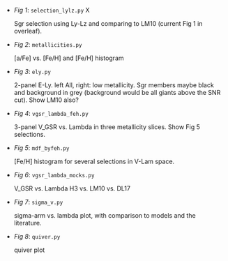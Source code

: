 - *Fig 1*: `selection_lylz.py` X
   
   Sgr selection using Ly-Lz and comparing to LM10 (current Fig 1 in overleaf).

- *Fig 2*: `metallicities.py`
   
   [a/Fe] vs. [Fe/H] and [Fe/H] histogram

- *Fig 3*: `ely.py`
   
   2-panel E-Ly.  left All, right: low metallicity.  Sgr members maybe black and background in grey (background would be all giants above the SNR cut).  Show LM10 also?

- *Fig 4*: `vgsr_lambda_feh.py`
   
   3-panel V_GSR vs. Lambda in three metallicity slices.  Show Fig 5 selections.

- *Fig 5*: `mdf_byfeh.py`
   
   [Fe/H] histogram for several selections in V-Lam space.

- *Fig 6*: `vgsr_lambda_mocks.py`
   
   V_GSR vs. Lambda H3 vs. LM10 vs. DL17 

- *Fig 7*: `sigma_v.py`
   
   sigma-arm vs. lambda plot, with comparison to models and the literature.

- *Fig 8*: `quiver.py`
   
   quiver plot